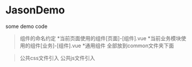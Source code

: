 # JasonDemo
some  demo code


>组件的命名约定
*当前页面使用的组件[页面]-[组件].vue
*当前业务模块使用的组件[业务]-[组件].vue
*通用组件   全部放到common文件夹下面

>公共css文件引入
>公共js文件引入
